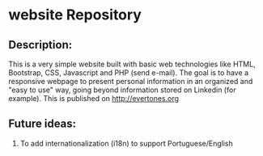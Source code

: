 # website Repository

## Description:
  This is a very simple website built with basic web technologies like HTML, Bootstrap, CSS, Javascript and PHP (send e-mail). 
  The goal is to have a responsive webpage to present personal information in an organized and "easy to use" way, going beyond information stored on Linkedin (for example).
  This is published on http://evertones.org

## Future ideas:
  1. To add internationalization (i18n) to support Portuguese/English
